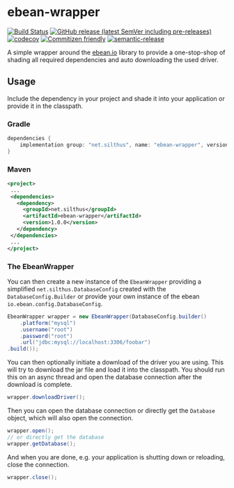 # ebean-wrapper

[![Build Status](https://github.com/Silthus/ebean/workflows/Build/badge.svg)](../../actions?query=workflow%3ABuild)
[![GitHub release (latest SemVer including pre-releases)](https://img.shields.io/github/v/release/Silthus/ebean?include_prereleases&label=release)](../../releases)
[![codecov](https://codecov.io/gh/Silthus/spigot-plugin-template/branch/master/graph/badge.svg)](https://codecov.io/gh/Silthus/ebean)
[![Commitizen friendly](https://img.shields.io/badge/commitizen-friendly-brightgreen.svg)](http://commitizen.github.io/cz-cli/)
[![semantic-release](https://img.shields.io/badge/%20%20%F0%9F%93%A6%F0%9F%9A%80-semantic--release-e10079.svg)](https://github.com/semantic-release/semantic-release)

A simple wrapper around the [ebean.io](https://ebean.io) library to provide a one-stop-shop of shading all required dependencies and auto downloading the used driver.

## Usage

Include the dependency in your project and shade it into your application or provide it in the classpath.

### Gradle

```groovy
dependencies {
    implementation group: "net.silthus", name: "ebean-wrapper", version: "1.0.0"
}
```

### Maven

 ```xml
<project>
  ...
  <dependencies>
    <dependency>
      <groupId>net.silthus</groupId>
      <artifactId>ebean-wrapper</artifactId>
      <version>1.0.0</version>
    </dependency>
  </dependencies>
  ...
</project>
```

### The EbeanWrapper

You can then create a new instance of the `EbeanWrapper` providing a simplified `net.silthus.DatabaseConfig` created with the `DatabaseConfig.Builder` or provide your own instance of the ebean `io.ebean.config.DatabaseConfig`.

```java
EbeanWrapper wrapper = new EbeanWrapper(DatabaseConfig.builder()
    .platform("mysql")
    .username("root")
    .password("root")
    .url("jdbc:mysql://localhost:3306/foobar")
.build());
```

You can then optionally initiate a download of the driver you are using. This will try to download the jar file and load it into the classpath.
You should run this on an async thread and open the database connection after the download is complete.

```java
wrapper.downloadDriver();
```

Then you can open the database connection or directly get the `Database` object, which will also open the connection.

```java
wrapper.open();
// or directly get the database
wrapper.getDatabase();
```

And when you are done, e.g. your application is shutting down or reloading, close the connection.

```java
wrapper.close();
```
